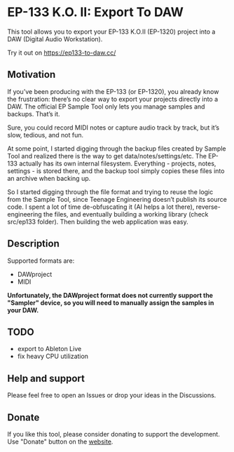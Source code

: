 # EP-133 K.O. II: Export To DAW

This tool allows you to export your EP-133 K.O.II (EP-1320) project into a DAW (Digital Audio Workstation).

Try it out on https://ep133-to-daw.cc/

## Motivation

If you’ve been producing with the EP-133 (or EP-1320), you already know the frustration: there’s no clear way to export your projects directly into a DAW.
The official EP Sample Tool only lets you manage samples and backups. That’s it.

Sure, you could record MIDI notes or capture audio track by track, but it’s slow, tedious, and not fun.

At some point, I started digging through the backup files created by Sample Tool and realized there is the way to get data/notes/settings/etc. The EP-133 actually has its own internal filesystem. Everything - projects, notes, settings - is stored there, and the backup tool simply copies these files into an archive when backing up.

So I started digging through the file format and trying to reuse the logic from the Sample Tool, since Teenage Engineering doesn’t publish its source code.
I spent a lot of time de-obfuscating it (AI helps a lot there), reverse-engineering the files, and eventually building a working library (check src/ep133 folder).
Then building the web application was easy.

## Description

Supported formats are:

- DAWproject
- MIDI

**Unfortunately, the DAWproject format does not currently support the "Sampler" device, so you will need to manually assign the samples in your DAW.**

## TODO
- export to Ableton Live
- fix heavy CPU utilization

## Help and support

Please feel free to open an Issues or drop your ideas in the Discussions.


## Donate

If you like this tool, please consider donating to support the development.
Use "Donate" button on the [website](https://ep133-to-daw.cc/).
